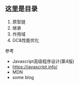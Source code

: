 ## 这里是目录

1. 原型链
2. 继承
3. 作用域
4. GC&性能优化



参考

- Javascript高级程序设计(第4版)
- https://javascript.info/
- MDN
- some blog

